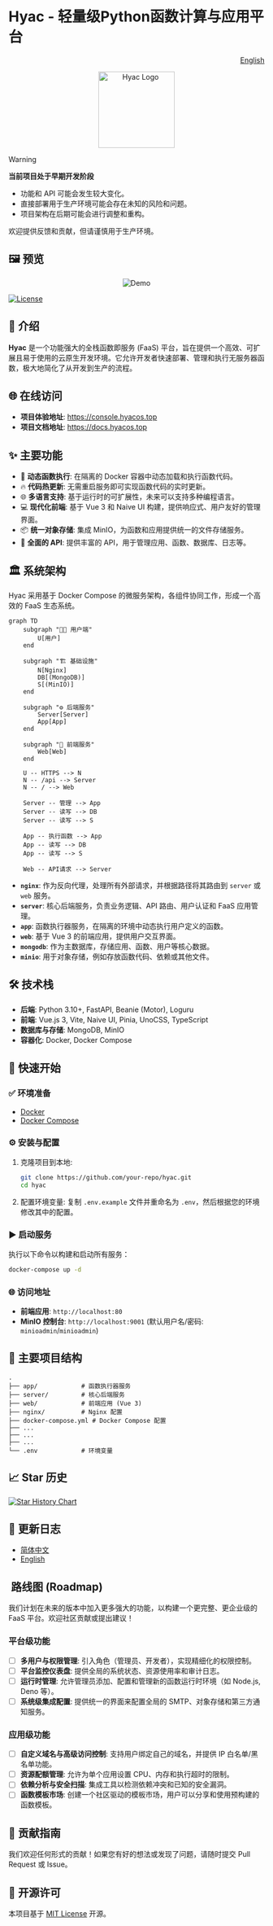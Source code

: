 # Hyac - 轻量级Python函数计算与应用平台

<p align="right">
  <a href="./README.en.md">English</a>
</p>

<div align="center">
  <img src="images/logo.png" width="150" alt="Hyac Logo">
</div>

> [!WARNING]
> **当前项目处于早期开发阶段**
>
> - 功能和 API 可能会发生较大变化。
> - 直接部署用于生产环境可能会存在未知的风险和问题。
> - 项目架构在后期可能会进行调整和重构。
>
> 欢迎提供反馈和贡献，但请谨慎用于生产环境。

## 🖼️ 预览

<div align="center">
  <img src="images/demo.gif" alt="Demo">
</div>

[![License](https://img.shields.io/badge/license-MIT-blue.svg)](LICENSE)

## 📖 介绍

**Hyac** 是一个功能强大的全栈函数即服务 (FaaS) 平台，旨在提供一个高效、可扩展且易于使用的云原生开发环境。它允许开发者快速部署、管理和执行无服务器函数，极大地简化了从开发到生产的流程。


## 🌐 在线访问

- **项目体验地址**: https://console.hyacos.top
- **项目文档地址**: https://docs.hyacos.top
## ✨ 主要功能

- 🚀 **动态函数执行**: 在隔离的 Docker 容器中动态加载和执行函数代码。
- 🔥 **代码热更新**: 无需重启服务即可实现函数代码的实时更新。
- 🌐 **多语言支持**: 基于运行时的可扩展性，未来可以支持多种编程语言。
- 💻 **现代化前端**: 基于 Vue 3 和 Naive UI 构建，提供响应式、用户友好的管理界面。
- 📦 **统一对象存储**: 集成 MinIO，为函数和应用提供统一的文件存储服务。
- 🔗 **全面的 API**: 提供丰富的 API，用于管理应用、函数、数据库、日志等。

## 🏛️ 系统架构

Hyac 采用基于 Docker Compose 的微服务架构，各组件协同工作，形成一个高效的 FaaS 生态系统。

```mermaid
graph TD
    subgraph "👨‍💻 用户端"
        U[用户]
    end

    subgraph "🏗️ 基础设施"
        N[Nginx]
        DB[(MongoDB)]
        S[(MinIO)]
    end

    subgraph "⚙️ 后端服务"
        Server[Server]
        App[App]
    end

    subgraph "🎨 前端服务"
        Web[Web]
    end

    U -- HTTPS --> N
    N -- /api --> Server
    N -- / --> Web
    
    Server -- 管理 --> App
    Server -- 读写 --> DB
    Server -- 读写 --> S
    
    App -- 执行函数 --> App
    App -- 读写 --> DB
    App -- 读写 --> S

    Web -- API请求 --> Server
```

- **`nginx`**: 作为反向代理，处理所有外部请求，并根据路径将其路由到 `server` 或 `web` 服务。
- **`server`**: 核心后端服务，负责业务逻辑、API 路由、用户认证和 FaaS 应用管理。
- **`app`**: 函数执行器服务，在隔离的环境中动态执行用户定义的函数。
- **`web`**: 基于 Vue 3 的前端应用，提供用户交互界面。
- **`mongodb`**: 作为主数据库，存储应用、函数、用户等核心数据。
- **`minio`**: 用于对象存储，例如存放函数代码、依赖或其他文件。

## 🛠️ 技术栈

- **后端**: Python 3.10+, FastAPI, Beanie (Motor), Loguru
- **前端**: Vue.js 3, Vite, Naive UI, Pinia, UnoCSS, TypeScript
- **数据库与存储**: MongoDB, MinIO
- **容器化**: Docker, Docker Compose

## 🚀 快速开始

### ✅ 环境准备

- [Docker](https://www.docker.com/get-started)
- [Docker Compose](https://docs.docker.com/compose/install/)

### ⚙️ 安装与配置

1.  克隆项目到本地:
    ```bash
    git clone https://github.com/your-repo/hyac.git
    cd hyac
    ```

2.  配置环境变量:
    复制 `.env.example` 文件并重命名为 `.env`，然后根据您的环境修改其中的配置。

### ▶️ 启动服务

执行以下命令以构建和启动所有服务：

```bash
docker-compose up -d
```

### 🌐 访问地址

- **前端应用**: `http://localhost:80`
- **MinIO 控制台**: `http://localhost:9001` (默认用户名/密码: `minioadmin`/`minioadmin`)

## 📁 主要项目结构

```
.
├── app/            # 函数执行器服务
├── server/         # 核心后端服务
├── web/            # 前端应用 (Vue 3)
├── nginx/          # Nginx 配置
├── docker-compose.yml # Docker Compose 配置
├── ...
├── ...
├── ...
└── .env            # 环境变量
```

## 📈 Star 历史

[![Star History Chart](https://api.star-history.com/svg?repos=Pidbid/Hyac&type=Date)](https://star-history.com/#Pidbid/Hyac&Date)


## 📜 更新日志

- [简体中文](./changelog/CHANGELOG.zh-CN.md)
- [English](./changelog/CHANGELOG.md)

## ️ 路线图 (Roadmap)

我们计划在未来的版本中加入更多强大的功能，以构建一个更完整、更企业级的 FaaS 平台。欢迎社区贡献或提出建议！

### 平台级功能
- [ ] **多用户与权限管理**: 引入角色（管理员、开发者），实现精细化的权限控制。
- [ ] **平台监控仪表盘**: 提供全局的系统状态、资源使用率和审计日志。
- [ ] **运行时管理**: 允许管理员添加、配置和管理新的函数运行时环境（如 Node.js, Deno 等）。
- [ ] **系统级集成配置**: 提供统一的界面来配置全局的 SMTP、对象存储和第三方通知服务。

### 应用级功能
- [ ] **自定义域名与高级访问控制**: 支持用户绑定自己的域名，并提供 IP 白名单/黑名单功能。
- [ ] **资源配额管理**: 允许为单个应用设置 CPU、内存和执行超时的限制。
- [ ] **依赖分析与安全扫描**: 集成工具以检测依赖冲突和已知的安全漏洞。
- [ ] **函数模板市场**: 创建一个社区驱动的模板市场，用户可以分享和使用预构建的函数模板。

## 🤝 贡献指南

我们欢迎任何形式的贡献！如果您有好的想法或发现了问题，请随时提交 Pull Request 或 Issue。

## 📄 开源许可

本项目基于 [MIT License](LICENSE) 开源。
